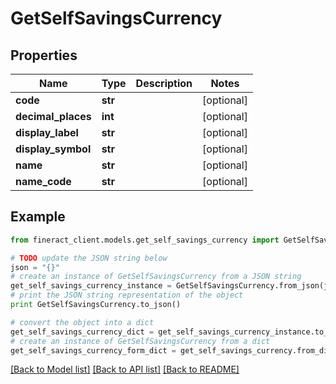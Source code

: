 # GetSelfSavingsCurrency


## Properties

Name | Type | Description | Notes
------------ | ------------- | ------------- | -------------
**code** | **str** |  | [optional] 
**decimal_places** | **int** |  | [optional] 
**display_label** | **str** |  | [optional] 
**display_symbol** | **str** |  | [optional] 
**name** | **str** |  | [optional] 
**name_code** | **str** |  | [optional] 

## Example

```python
from fineract_client.models.get_self_savings_currency import GetSelfSavingsCurrency

# TODO update the JSON string below
json = "{}"
# create an instance of GetSelfSavingsCurrency from a JSON string
get_self_savings_currency_instance = GetSelfSavingsCurrency.from_json(json)
# print the JSON string representation of the object
print GetSelfSavingsCurrency.to_json()

# convert the object into a dict
get_self_savings_currency_dict = get_self_savings_currency_instance.to_dict()
# create an instance of GetSelfSavingsCurrency from a dict
get_self_savings_currency_form_dict = get_self_savings_currency.from_dict(get_self_savings_currency_dict)
```
[[Back to Model list]](../README.md#documentation-for-models) [[Back to API list]](../README.md#documentation-for-api-endpoints) [[Back to README]](../README.md)


